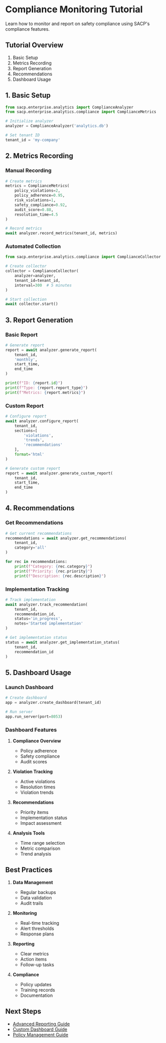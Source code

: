 # Compliance Monitoring Tutorial

Learn how to monitor and report on safety compliance using SACP's compliance features.

## Tutorial Overview

1. Basic Setup
2. Metrics Recording
3. Report Generation
4. Recommendations
5. Dashboard Usage

## 1. Basic Setup

```python
from sacp.enterprise.analytics import ComplianceAnalyzer
from sacp.enterprise.analytics.compliance import ComplianceMetrics

# Initialize analyzer
analyzer = ComplianceAnalyzer('analytics.db')

# Set tenant ID
tenant_id = 'my-company'
```

## 2. Metrics Recording

### Manual Recording
```python
# Create metrics
metrics = ComplianceMetrics(
    policy_violations=2,
    policy_adherence=0.95,
    risk_violations=1,
    safety_compliance=0.92,
    audit_score=0.88,
    resolution_time=4.5
)

# Record metrics
await analyzer.record_metrics(tenant_id, metrics)
```

### Automated Collection
```python
from sacp.enterprise.analytics.compliance import ComplianceCollector

# Create collector
collector = ComplianceCollector(
    analyzer=analyzer,
    tenant_id=tenant_id,
    interval=300  # 5 minutes
)

# Start collection
await collector.start()
```

## 3. Report Generation

### Basic Report
```python
# Generate report
report = await analyzer.generate_report(
    tenant_id,
    'monthly',
    start_time,
    end_time
)

print(f"ID: {report.id}")
print(f"Type: {report.report_type}")
print(f"Metrics: {report.metrics}")
```

### Custom Report
```python
# Configure report
await analyzer.configure_report(
    tenant_id,
    sections=[
        'violations',
        'trends',
        'recommendations'
    ],
    format='html'
)

# Generate custom report
report = await analyzer.generate_custom_report(
    tenant_id,
    start_time,
    end_time
)
```

## 4. Recommendations

### Get Recommendations
```python
# Get current recommendations
recommendations = await analyzer.get_recommendations(
    tenant_id,
    category='all'
)

for rec in recommendations:
    print(f"Category: {rec.category}")
    print(f"Priority: {rec.priority}")
    print(f"Description: {rec.description}")
```

### Implementation Tracking
```python
# Track implementation
await analyzer.track_recommendation(
    tenant_id,
    recommendation_id,
    status='in_progress',
    notes='Started implementation'
)

# Get implementation status
status = await analyzer.get_implementation_status(
    tenant_id,
    recommendation_id
)
```

## 5. Dashboard Usage

### Launch Dashboard
```python
# Create dashboard
app = analyzer.create_dashboard(tenant_id)

# Run server
app.run_server(port=8053)
```

### Dashboard Features

1. **Compliance Overview**
   - Policy adherence
   - Safety compliance
   - Audit scores

2. **Violation Tracking**
   - Active violations
   - Resolution times
   - Violation trends

3. **Recommendations**
   - Priority items
   - Implementation status
   - Impact assessment

4. **Analysis Tools**
   - Time range selection
   - Metric comparison
   - Trend analysis

## Best Practices

1. **Data Management**
   - Regular backups
   - Data validation
   - Audit trails

2. **Monitoring**
   - Real-time tracking
   - Alert thresholds
   - Response plans

3. **Reporting**
   - Clear metrics
   - Action items
   - Follow-up tasks

4. **Compliance**
   - Policy updates
   - Training records
   - Documentation

## Next Steps

- [Advanced Reporting Guide](reporting_guide.md)
- [Custom Dashboard Guide](dashboard_guide.md)
- [Policy Management Guide](policy_guide.md)
